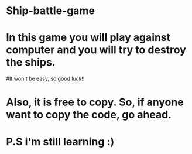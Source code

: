 # Ship-battle-game
# In this game you will play against computer and you will try to destroy the ships.
#It won't be easy, so good luck!!
# Also, it is free to copy. So, if anyone want to copy the code, go ahead.
# P.S i'm still learning :)
